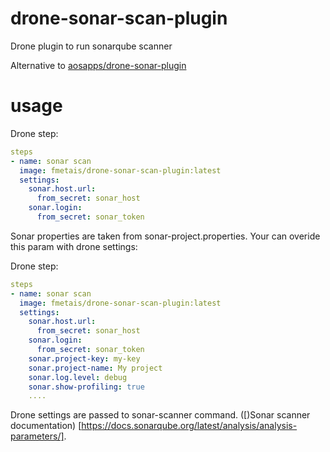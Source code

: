 # drone-sonar-scan-plugin

Drone plugin to run sonarqube scanner

Alternative to [aosapps/drone-sonar-plugin](https://github.com/aosapps/drone-sonar-plugin)

# usage

Drone step:
```yml
steps
- name: sonar scan
  image: fmetais/drone-sonar-scan-plugin:latest  
  settings:
    sonar.host.url: 
      from_secret: sonar_host
    sonar.login: 
      from_secret: sonar_token
```

Sonar properties are taken from sonar-project.properties.
Your can overide this param with drone settings:

Drone step:
```yml
steps
- name: sonar scan
  image: fmetais/drone-sonar-scan-plugin:latest
  settings:
    sonar.host.url: 
      from_secret: sonar_host
    sonar.login: 
      from_secret: sonar_token
    sonar.project-key: my-key
    sonar.project-name: My project
    sonar.log.level: debug
    sonar.show-profiling: true
    ....

```
Drone settings are passed to sonar-scanner command.
([)Sonar scanner documentation) [https://docs.sonarqube.org/latest/analysis/analysis-parameters/].